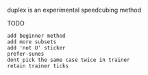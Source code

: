 duplex is an experimental speedcubing method

TODO

    add beginner method
    add more subsets
    add 'not U' sticker
    prefer-sunes
    dont pick the same case twice in trainer
    retain trainer ticks

